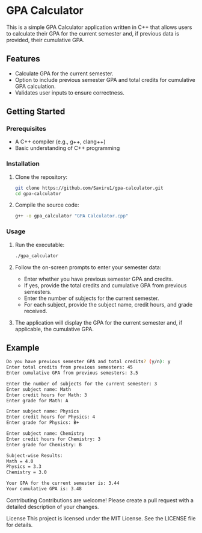 # GPA Calculator

This is a simple GPA Calculator application written in C++ that allows users to calculate their GPA for the current semester and, if previous data is provided, their cumulative GPA.

## Features

- Calculate GPA for the current semester.
- Option to include previous semester GPA and total credits for cumulative GPA calculation.
- Validates user inputs to ensure correctness.

## Getting Started

### Prerequisites

- A C++ compiler (e.g., g++, clang++)
- Basic understanding of C++ programming

### Installation

1. Clone the repository:
    ```sh
    git clone https://github.com/Saviru1/gpa-calculator.git
    cd gpa-calculator
    ```

2. Compile the source code:
    ```sh
    g++ -o gpa_calculator "GPA Calculator.cpp"
    ```

### Usage

1. Run the executable:
    ```sh
    ./gpa_calculator
    ```

2. Follow the on-screen prompts to enter your semester data:
    - Enter whether you have previous semester GPA and credits.
    - If yes, provide the total credits and cumulative GPA from previous semesters.
    - Enter the number of subjects for the current semester.
    - For each subject, provide the subject name, credit hours, and grade received.

3. The application will display the GPA for the current semester and, if applicable, the cumulative GPA.

## Example

```sh
Do you have previous semester GPA and total credits? (y/n): y
Enter total credits from previous semesters: 45
Enter cumulative GPA from previous semesters: 3.5

Enter the number of subjects for the current semester: 3
Enter subject name: Math
Enter credit hours for Math: 3
Enter grade for Math: A

Enter subject name: Physics
Enter credit hours for Physics: 4
Enter grade for Physics: B+

Enter subject name: Chemistry
Enter credit hours for Chemistry: 3
Enter grade for Chemistry: B

Subject-wise Results:
Math = 4.0
Physics = 3.3
Chemistry = 3.0

Your GPA for the current semester is: 3.44
Your cumulative GPA is: 3.48
```

Contributing
Contributions are welcome! Please create a pull request with a detailed description of your changes.

License
This project is licensed under the MIT License. See the LICENSE file for details.
